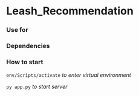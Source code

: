 # Leash_Recommendation
### Use for

### Dependencies

### How to start
```env/Scripts/activate``` *to enter virtual environment*

```py app.py``` *to start server*
